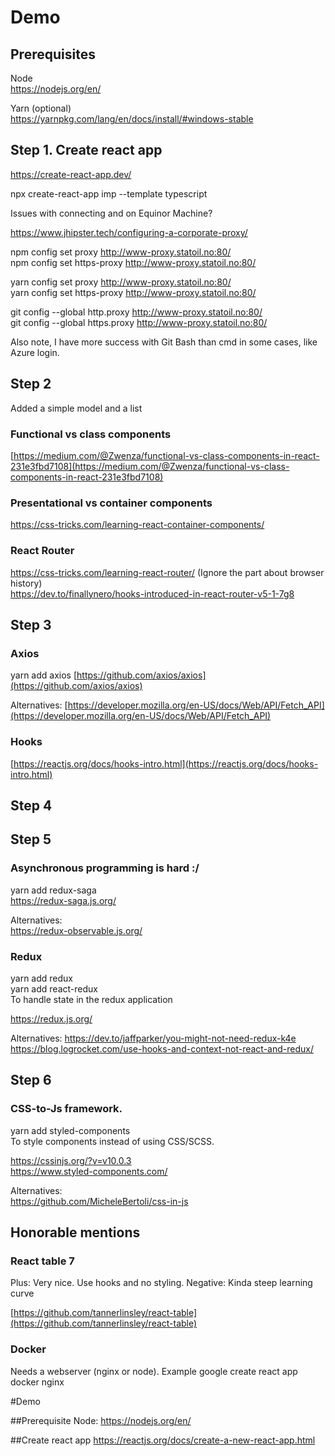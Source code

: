 # Demo  
  
## Prerequisites  
  
Node  
https://nodejs.org/en/  
  
Yarn (optional)   
https://yarnpkg.com/lang/en/docs/install/#windows-stable  
  
## Step 1. Create react app  
  
https://create-react-app.dev/  
  
npx create-react-app imp --template typescript  
  
Issues with connecting and on Equinor Machine?  
  
https://www.jhipster.tech/configuring-a-corporate-proxy/  
  
npm config set proxy http://www-proxy.statoil.no:80/  
npm config set https-proxy http://www-proxy.statoil.no:80/  
  
yarn config set proxy http://www-proxy.statoil.no:80/  
yarn config set https-proxy http://www-proxy.statoil.no:80/  
  
git config --global http.proxy http://www-proxy.statoil.no:80/  
git config --global https.proxy http://www-proxy.statoil.no:80/  
  
Also note, I have more success with Git Bash than cmd in some cases, like Azure login.  
  
  
## Step 2  
Added a simple model and a list  
  
### Functional vs class components
[https://medium.com/@Zwenza/functional-vs-class-components-in-react-231e3fbd7108](https://medium.com/@Zwenza/functional-vs-class-components-in-react-231e3fbd7108)

### Presentational vs  container components  
https://css-tricks.com/learning-react-container-components/  

### React Router  
https://css-tricks.com/learning-react-router/ (Ignore the part about browser history)  
https://dev.to/finallynero/hooks-introduced-in-react-router-v5-1-7g8  
  
  
## Step 3 

### Axios
yarn add axios
[https://github.com/axios/axios](https://github.com/axios/axios)

Alternatives:
[https://developer.mozilla.org/en-US/docs/Web/API/Fetch_API](https://developer.mozilla.org/en-US/docs/Web/API/Fetch_API)

### Hooks
[https://reactjs.org/docs/hooks-intro.html](https://reactjs.org/docs/hooks-intro.html)

## Step 4

## Step 5


### Asynchronous programming is hard :/  
yarn add redux-saga  
https://redux-saga.js.org/  
  
Alternatives:  
https://redux-observable.js.org/  

### Redux
yarn add redux  
yarn add react-redux  
To handle state in the redux application  
  
https://redux.js.org/  

Alternatives:
https://dev.to/jaffparker/you-might-not-need-redux-k4e  
https://blog.logrocket.com/use-hooks-and-context-not-react-and-redux/  
  
## Step 6

### CSS-to-Js framework.  
yarn add styled-components  
To style components instead of using CSS/SCSS.  
  
https://cssinjs.org/?v=v10.0.3  
https://www.styled-components.com/  
  
Alternatives:  
https://github.com/MicheleBertoli/css-in-js  

## Honorable mentions

### React table 7
Plus: Very nice. Use hooks and no styling.
Negative: Kinda steep learning curve

[https://github.com/tannerlinsley/react-table](https://github.com/tannerlinsley/react-table)

### Docker 
Needs a webserver (nginx or node). 
Example google create react app docker nginx 


#Demo


##Prerequisite
Node: https://nodejs.org/en/

##Create react app
https://reactjs.org/docs/create-a-new-react-app.html

